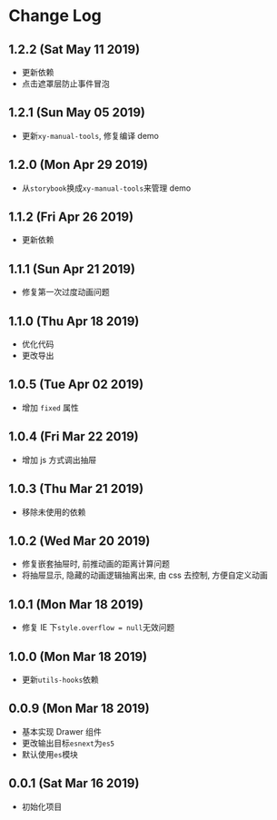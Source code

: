 # Change Log

## 1.2.2 (Sat May 11 2019)

-   更新依赖
-   点击遮罩层防止事件冒泡

## 1.2.1 (Sun May 05 2019)

-   更新`xy-manual-tools`, 修复编译 demo

## 1.2.0 (Mon Apr 29 2019)

-   从`storybook`换成`xy-manual-tools`来管理 demo

## 1.1.2 (Fri Apr 26 2019)

-   更新依赖

## 1.1.1 (Sun Apr 21 2019)

-   修复第一次过度动画问题

## 1.1.0 (Thu Apr 18 2019)

-   优化代码
-   更改导出

## 1.0.5 (Tue Apr 02 2019)

-   增加 `fixed` 属性

## 1.0.4 (Fri Mar 22 2019)

-   增加 js 方式调出抽屉

## 1.0.3 (Thu Mar 21 2019)

-   移除未使用的依赖

## 1.0.2 (Wed Mar 20 2019)

-   修复嵌套抽屉时, 前推动画的距离计算问题
-   将抽屉显示, 隐藏的动画逻辑抽离出来, 由 css 去控制, 方便自定义动画

## 1.0.1 (Mon Mar 18 2019)

-   修复 IE 下`style.overflow = null`无效问题

## 1.0.0 (Mon Mar 18 2019)

-   更新`utils-hooks`依赖

## 0.0.9 (Mon Mar 18 2019)

-   基本实现 Drawer 组件
-   更改输出目标`esnext`为`es5`
-   默认使用`es`模块

## 0.0.1 (Sat Mar 16 2019)

-   初始化项目
